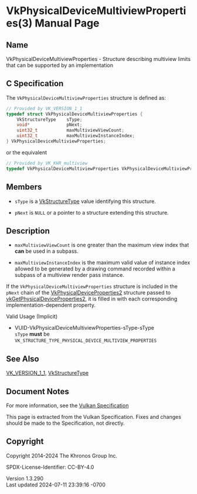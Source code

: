 # VkPhysicalDeviceMultiviewProperties(3) Manual Page

## Name

VkPhysicalDeviceMultiviewProperties - Structure describing multiview
limits that can be supported by an implementation



## <a href="#_c_specification" class="anchor"></a>C Specification

The `VkPhysicalDeviceMultiviewProperties` structure is defined as:

``` c
// Provided by VK_VERSION_1_1
typedef struct VkPhysicalDeviceMultiviewProperties {
    VkStructureType    sType;
    void*              pNext;
    uint32_t           maxMultiviewViewCount;
    uint32_t           maxMultiviewInstanceIndex;
} VkPhysicalDeviceMultiviewProperties;
```

or the equivalent

``` c
// Provided by VK_KHR_multiview
typedef VkPhysicalDeviceMultiviewProperties VkPhysicalDeviceMultiviewPropertiesKHR;
```

## <a href="#_members" class="anchor"></a>Members

- `sType` is a [VkStructureType](https://registry.khronos.org/vulkan/specs/1.3-extensions/man/html/VkStructureType.html) value identifying
  this structure.

- `pNext` is `NULL` or a pointer to a structure extending this
  structure.

## <a href="#_description" class="anchor"></a>Description

- <span id="extension-limits-maxMultiviewViewCount"></span>
  `maxMultiviewViewCount` is one greater than the maximum view index
  that **can** be used in a subpass.

- <span id="extension-limits-maxMultiviewInstanceIndex"></span>
  `maxMultiviewInstanceIndex` is the maximum valid value of instance
  index allowed to be generated by a drawing command recorded within a
  subpass of a multiview render pass instance.

If the `VkPhysicalDeviceMultiviewProperties` structure is included in
the `pNext` chain of the
[VkPhysicalDeviceProperties2](https://registry.khronos.org/vulkan/specs/1.3-extensions/man/html/VkPhysicalDeviceProperties2.html)
structure passed to
[vkGetPhysicalDeviceProperties2](https://registry.khronos.org/vulkan/specs/1.3-extensions/man/html/vkGetPhysicalDeviceProperties2.html),
it is filled in with each corresponding implementation-dependent
property.

Valid Usage (Implicit)

- <a href="#VUID-VkPhysicalDeviceMultiviewProperties-sType-sType"
  id="VUID-VkPhysicalDeviceMultiviewProperties-sType-sType"></a>
  VUID-VkPhysicalDeviceMultiviewProperties-sType-sType  
  `sType` **must** be
  `VK_STRUCTURE_TYPE_PHYSICAL_DEVICE_MULTIVIEW_PROPERTIES`

## <a href="#_see_also" class="anchor"></a>See Also

[VK_VERSION_1_1](https://registry.khronos.org/vulkan/specs/1.3-extensions/man/html/VK_VERSION_1_1.html),
[VkStructureType](https://registry.khronos.org/vulkan/specs/1.3-extensions/man/html/VkStructureType.html)

## <a href="#_document_notes" class="anchor"></a>Document Notes

For more information, see the <a
href="https://registry.khronos.org/vulkan/specs/1.3-extensions/html/vkspec.html#VkPhysicalDeviceMultiviewProperties"
target="_blank" rel="noopener">Vulkan Specification</a>

This page is extracted from the Vulkan Specification. Fixes and changes
should be made to the Specification, not directly.

## <a href="#_copyright" class="anchor"></a>Copyright

Copyright 2014-2024 The Khronos Group Inc.

SPDX-License-Identifier: CC-BY-4.0

Version 1.3.290  
Last updated 2024-07-11 23:39:16 -0700
